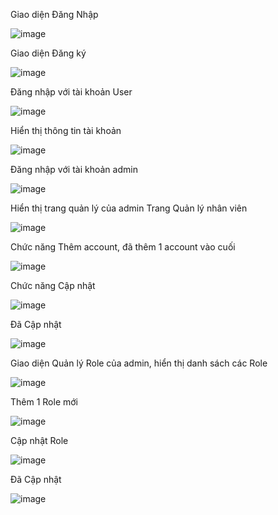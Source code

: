 Giao diện Đăng Nhập

![image](https://github.com/quyentrann/www_lab1_week1/assets/87223234/1e022e43-b380-4180-b420-9b377ca2a835)

Giao diện Đăng ký

![image](https://github.com/quyentrann/www_lab1_week1/assets/87223234/d898d5c3-8fb9-4abc-9af4-e4957483b5fb)


Đăng nhập với tài khoản User

![image](https://github.com/quyentrann/www_lab1_week1/assets/87223234/254f811e-488a-4361-9510-76b13b4cd8b2)


Hiển thị thông tin tài khoản

![image](https://github.com/quyentrann/www_lab1_week1/assets/87223234/13979441-9e78-4d3d-b035-f6b988ec1a19)


Đăng nhập với tài khoản admin

![image](https://github.com/quyentrann/www_lab1_week1/assets/87223234/cf0e1573-b358-4ae9-94c8-d8194bc8836c)

Hiển thị trang quản lý của admin
Trang Quản lý nhân viên


![image](https://github.com/quyentrann/www_lab1_week1/assets/87223234/f4096d9b-d49a-4b76-8512-86ac8b85efe6)

Chức năng Thêm account, đã thêm 1 account vào cuối


![image](https://github.com/quyentrann/www_lab1_week1/assets/87223234/3bd241af-74a1-4cbf-8c3c-1db6d12f2261)

Chức năng Cập nhật

![image](https://github.com/quyentrann/www_lab1_week1/assets/87223234/625b7be9-7237-4c20-98c2-1076cd80fb7e)

Đã Cập nhật


![image](https://github.com/quyentrann/www_lab1_week1/assets/87223234/fc10636b-361d-4f4e-9ac0-2aa15b752193)


Giao diện Quản lý Role của admin, hiển thị danh sách các Role


![image](https://github.com/quyentrann/www_lab1_week1/assets/87223234/1374ad29-a5d6-433f-a1f6-95944a5022c4)

Thêm 1 Role mới 


![image](https://github.com/quyentrann/www_lab1_week1/assets/87223234/ebe3e9d8-2f07-43e7-8c1f-734316993624)

Cập nhật Role


![image](https://github.com/quyentrann/www_lab1_week1/assets/87223234/c92f0fd9-90ae-40dc-b25c-c80ead06e70b)

Đã Cập nhật


![image](https://github.com/quyentrann/www_lab1_week1/assets/87223234/23fc8731-6194-451d-9508-6f7249f83acb)















